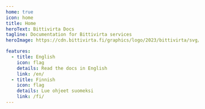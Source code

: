 ```yaml
---
home: true
icon: home
title: Home
heroText: Bittivirta Docs
tagline: Documentation for Bittivirta services
heroImage: https://cdn.bittivirta.fi/graphics/logo/2023/bittivirta/svg/icon.svg

features:
  - title: English
    icon: flag
    details: Read the docs in English
    link: /en/
  - title: Finnish
    icon: flag
    details: Lue ohjeet suomeksi
    link: /fi/
---
```

